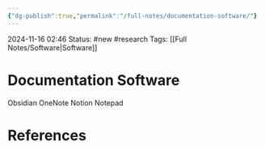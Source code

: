 ```yaml
---
{"dg-publish":true,"permalink":"/full-notes/documentation-software/"}
---
```



2024-11-16 02:46
Status: #new #research 
Tags: [[Full Notes/Software\|Software]]

# Documentation Software

Obsidian
OneNote
Notion
Notepad

# References

